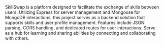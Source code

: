 SkillSwap is a platform designed to facilitate the exchange of skills between users. Utilizing Express for server management and Mongoose for MongoDB interactions, this project serves as a backend solution that supports skills and user profile management. Features include JSON parsing, CORS handling, and dedicated routes for user interactions. Serve as a hub for learning and sharing abilities by connecting and collaborating with others.